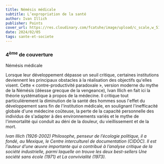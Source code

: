 ```yaml
---
title: Némésis médicale
subtitle: L’expropriation de la santé
author: Ivan Illich
publisher: Points
cover_url: https://res.cloudinary.com/fcatuhe/image/upload/c_scale,w_512/v1711899163/raphaele-rodellar.fr/bibliotheque/9782757890608.jpg
date: 2024/02/05
tags: sante-et-societe
---
```


### 4<sup>ème</sup> de couverture

Némésis médicale

Lorsque leur développement dépasse un seuil critique, certaines institutions deviennent les principaux obstacles à la réalisation des objectifs qu'elles visent. Cette « contre-productivité paradoxale », version moderne du mythe de la Némésis (déesse grecque de la vengeance), Ivan Illich en fait ici la théorie systématique à propos de la médecine. Il critique tout particulièrement la diminution de la santé des hommes sous l'effet du développement sans fin de l'institution médicale, en soulignant l'inefficacité globale d'une médecine coûteuse, la perte de la capacité personnelle des individus de s'adapter à des environnements variés et le mythe de l'immortalité qui conduit au déni de la douleur, du vieillissement et de la mort.

_Ivan Illich (1926-2002)
Philosophe, penseur de l’écologie politique, il a fondé, au Mexique, le Centre interculturel de documentation (CIDOC). Il est l’auteur d’une œuvre importante qui a contribué à l’analyse critique de la société industrielle, parmi laquelle on trouve les deux best-sellers Une société sans école (1971) et La convivialité (1973)._
